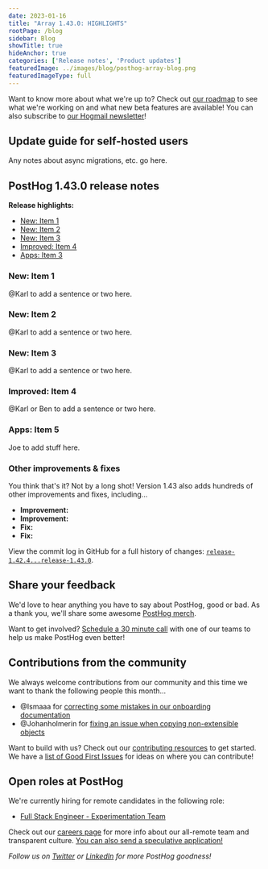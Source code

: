 ```yaml
---
date: 2023-01-16
title: "Array 1.43.0: HIGHLIGHTS"
rootPage: /blog
sidebar: Blog
showTitle: true
hideAnchor: true
categories: ['Release notes', 'Product updates']
featuredImage: ../images/blog/posthog-array-blog.png
featuredImageType: full
---
```


Want to know more about what we're up to? Check out [our roadmap](/roadmap) to see what we're working on and what new beta features are available! You can also subscribe to [our Hogmail newsletter](/newsletter)!

## Update guide for self-hosted users

Any notes about async migrations, etc. go here.

## PostHog 1.43.0 release notes

**Release highlights:**

- [New: Item 1](#new-item-1)
- [New: Item 2](#new-item-2)
- [New: Item 3](#new-item-3)
- [Improved: Item 4](#improved-item-4)
- [Apps: Item 3](#apps-item-5)

### New: Item 1

@Karl to add a sentence or two here. 

### New: Item 2

@Karl to add a sentence or two here. 

### New: Item 3

@Karl to add a sentence or two here. 

### Improved: Item 4

@Karl or Ben to add a sentence or two here. 

### Apps: Item 5

Joe to add stuff here. 

### Other improvements & fixes

You think that's it? Not by a long shot! Version 1.43 also adds hundreds of other improvements and fixes, including...

- **Improvement:** 
- **Improvement:** 
- **Fix:** 
- **Fix:** 

View the commit log in GitHub for a full history of changes: [`release-1.42.4...release-1.43.0`](https://github.com/PostHog/posthog/compare/release-1.41.4...release-1.42.0).

## Share your feedback
We'd love to hear anything you have to say about PostHog, good or bad. As a thank you, we'll share some awesome [PostHog merch](https://merch.posthog.com).

 Want to get involved? [Schedule a 30 minute call](https://calendly.com/posthog-feedback) with one of our teams to help us make PostHog even better!

## Contributions from the community
We always welcome contributions from our community and this time we want to thank the following people this month...

- @Ismaaa for [correcting some mistakes in our onboarding documentation](https://github.com/PostHog/posthog.com/pull/1840)
- @Johanholmerin for [fixing an issue when copying non-extensible objects](https://github.com/PostHog/posthog-js/pull/478)

Want to build with us? Check out our [contributing resources](/docs/contribute) to get started. We have a [list of Good First Issues](https://github.com/PostHog/posthog/issues?q=is%3Aopen+is%3Aissue+label%3A%22good+first+issue%22) for ideas on where you can contribute!

## Open roles at PostHog
We're currently hiring for remote candidates in the following role:

- [Full Stack Engineer - Experimentation Team](/careers/full-stack-engineer-experimentation)

Check out our [careers page](https://posthog.com/careers) for more info about our all-remote team and transparent culture. [You can also send a speculative application!](mailto:careers@posthog.com)

_Follow us on [Twitter](https://twitter.com/PostHog) or [LinkedIn](https://linkedin.com/company/posthog) for more PostHog goodness!_

<ArrayCTA />
